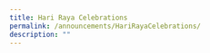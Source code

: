 ```yaml
---
title: Hari Raya Celebrations
permalink: /announcements/HariRayaCelebrations/
description: ""
---
```

